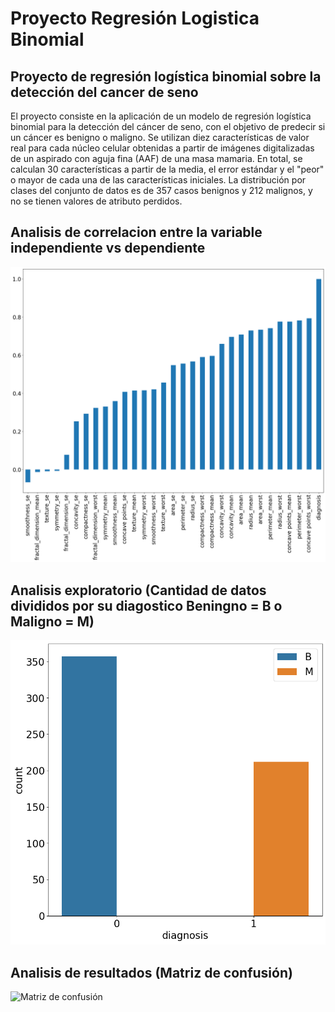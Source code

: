 # Proyecto Regresión Logistica Binomial

## Proyecto de regresión logística binomial sobre la detección del cancer de seno

El proyecto consiste en la aplicación de un modelo de regresión logística binomial para la detección del cáncer de seno, con el objetivo de predecir si un cáncer es benigno o maligno. Se utilizan diez características de valor real para cada núcleo celular obtenidas a partir de imágenes digitalizadas de un aspirado con aguja fina (AAF) de una masa mamaria. En total, se calculan 30 características a partir de la media, el error estándar y el "peor" o mayor de cada una de las características iniciales. La distribución por clases del conjunto de datos es de 357 casos benignos y 212 malignos, y no se tienen valores de atributo perdidos.

## Analisis de correlacion entre la variable independiente vs dependiente

![Analisis de correlación](imgs/analisis-de-correlacion.png)

## Analisis exploratorio (Cantidad de datos divididos por su diagostico Beningno = B o Maligno = M)

![Conteo](imgs/Count.png)

## Analisis de resultados (Matriz de confusión)

![Matriz de confusión](imgs/matriz-de-confusión.png)
